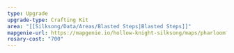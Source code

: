 ```yaml
---
type: Upgrade
upgrade-type: Crafting Kit
area: "[[Silksong/Data/Areas/Blasted Steps|Blasted Steps]]"
mapgenie-url: https://mapgenie.io/hollow-knight-silksong/maps/pharloom?locationIds=478533
rosary-cost: "700"
---
```

